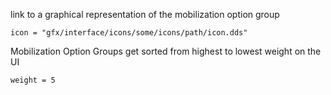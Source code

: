 link to a graphical representation of the mobilization option group

	icon = "gfx/interface/icons/some/icons/path/icon.dds"

Mobilization Option Groups get sorted from highest to lowest weight on the UI

	weight = 5